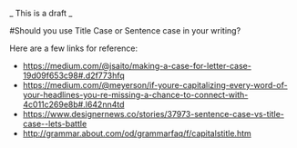 _ This is a draft _

#Should you use Title Case or Sentence case in your writing?

Here are a few links for reference:
- https://medium.com/@jsaito/making-a-case-for-letter-case-19d09f653c98#.d2f773hfq
- https://medium.com/@meyerson/if-youre-capitalizing-every-word-of-your-headlines-you-re-missing-a-chance-to-connect-with-4c011c269e8b#.l642nn4td
- https://www.designernews.co/stories/37973-sentence-case-vs-title-case--lets-battle
- http://grammar.about.com/od/grammarfaq/f/capitalstitle.htm
